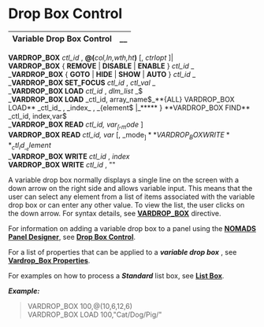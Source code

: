 # Drop Box Control

**Variable Drop Box Control** |  **__**  
---|---  
  
**VARDROP_BOX** _ctl_id_ , **@(**_col,ln,wth,ht_**)** [, _ctrlopt_ ]|   
**VARDROP_BOX** { **REMOVE** | **DISABLE** | **ENABLE** } _ctl_id_ _  
_**VARDROP_BOX** { **GOTO** | **HIDE** | **SHOW** | **AUTO** } _ctl_id_ _  
_**VARDROP_BOX SET_FOCUS** _ctl_id_ , _ctl_val_ _  
_**VARDROP_BOX LOAD** _ctl_id_ , _dlm_list_ _$  
_**VARDROP_BOX LOAD** _ctl_id, array_name$_**{ALL}  
VARDROP_BOX LOAD** _ctl_id_ , _index_ , _{element$ |_***** }   
**VARDROP_BOX FIND** _ctl_id, index,var$  
_**VARDROP_BOX READ** _ctl_id, var$_ [, _mode$_ ]   
**VARDROP_BOX READ** _ctl_id, var_ [, _mode$_ ]   
**VARDROP_BOX WRITE** _ctl_id_ , _element$  
_**VARDROP_BOX WRITE** _ctl_id_ , _index_  
**VARDROP_BOX WRITE** _ctl_id_ , ""

A variable drop box normally displays a single line on the screen with a down arrow on the right side and allows variable input. This means that the user can select any element from a list of items associated with the variable drop box or can enter any other value. To view the list, the user clicks on the down arrow. For syntax details, see **[VARDROP_BOX](../../../directives/vardrop_box.md)** directive.

For information on adding a variable drop box to a panel using the **[NOMADS Panel Designer](../../../NOMADS%20Graphical%20Application/Panel%20Designer/Introduction.md)**, see **[Drop Box Control](../../../NOMADS%20Graphical%20Application/Creating%20Panel%20Controls/Drop%20Box%20Control/Overview.md)**.

For a list of properties that can be applied to a **_variable drop box_** , see **[Vardrop_Box Properties](../../../control_object_properties/vardropbox_properties.md)**.

For examples on how to process a **_Standard_** list box, see **[List Box](List%20Box.md)**.

**_Example:_**

> VARDROP_BOX 100,@(10,6,12,6)   
>  VARDROP_BOX LOAD 100,"Cat/Dog/Pig/"

> 
